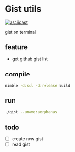# Gist utils

[![asciicast](https://asciinema.org/a/k28htZzmKwBQx7CAd0l99tyuC.svg)](https://asciinema.org/a/k28htZzmKwBQx7CAd0l99tyuC)

gist on terminal

## feature

- get github gist list

## compile

``` sh
nimble -d:ssl -d:release build
```

## run

``` sh
./gist --uname:aerphanas
```

## todo

- [ ] create new gist
- [ ] read gist
